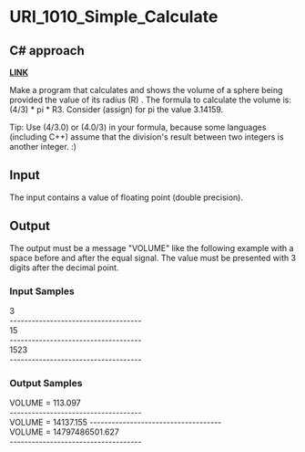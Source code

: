 # URI_1010_Simple_Calculate

## C# approach

<strong> <a href='https://www.urionlinejudge.com.br/judge/en/problems/view/1011'> LINK </a> </strong>  <br>

Make a program that calculates and shows the volume of a sphere being provided the value of its radius (R) . The formula to calculate the volume is: (4/3) * pi * R3. Consider (assign) for pi the value 3.14159.

Tip: Use (4/3.0) or (4.0/3) in your formula, because some languages (including C++) assume that the division's result between two integers is another integer. :)

## Input <br>
The input contains a value of floating point (double precision).

## Output <br>
The output must be a message "VOLUME" like the following example with a space before and after the equal signal. The value must be presented with 3 digits after the decimal point.

### Input Samples
3 <br>
------------------------------------ <br>
15 <br>
------------------------------------ <br>
1523 <br>
------------------------------------ <br>

### Output Samples
VOLUME = 113.097 <br>
------------------------------------ <br>
VOLUME = 14137.155 <r>
------------------------------------ <br>
VOLUME = 14797486501.627 <br>
------------------------------------ <br>

